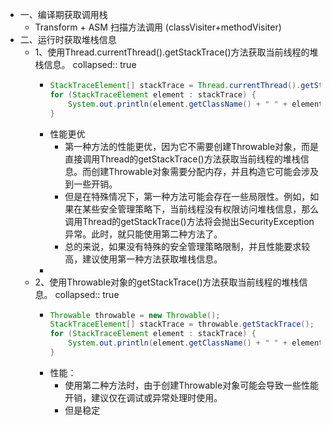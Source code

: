 - 一、编译期获取调用栈
	- Transform + ASM 扫描方法调用 (classVisiter+methodVisiter)
- 二、运行时获取堆栈信息
	- 1、使用Thread.currentThread().getStackTrace()方法获取当前线程的堆栈信息。
	  collapsed:: true
		- ```java
		  StackTraceElement[] stackTrace = Thread.currentThread().getStackTrace();
		  for (StackTraceElement element : stackTrace) {
		      System.out.println(element.getClassName() + " " + element.getMethodName() + " " + element.getLineNumber());
		  }
		  
		  ```
		- 性能更优
			- 第一种方法的性能更优，因为它不需要创建Throwable对象，而是直接调用Thread的getStackTrace()方法获取当前线程的堆栈信息。而创建Throwable对象需要分配内存，并且构造它可能会涉及到一些开销。
			- 但是在特殊情况下，第一种方法可能会存在一些局限性。例如，如果在某些安全管理策略下，当前线程没有权限访问堆栈信息，那么调用Thread的getStackTrace()方法将会抛出SecurityException异常。此时，就只能使用第二种方法了。
			- 总的来说，如果没有特殊的安全管理策略限制，并且性能要求较高，建议使用第一种方法获取堆栈信息。
		-
	- 2、使用Throwable对象的getStackTrace()方法获取当前线程的堆栈信息。
	  collapsed:: true
		- ```java
		  Throwable throwable = new Throwable();
		  StackTraceElement[] stackTrace = throwable.getStackTrace();
		  for (StackTraceElement element : stackTrace) {
		      System.out.println(element.getClassName() + " " + element.getMethodName() + " " + element.getLineNumber());
		  }
		  
		  ```
		- 性能：
			- 使用第二种方法时，由于创建Throwable对象可能会导致一些性能开销，建议仅在调试或异常处理时使用。
			- 但是稳定